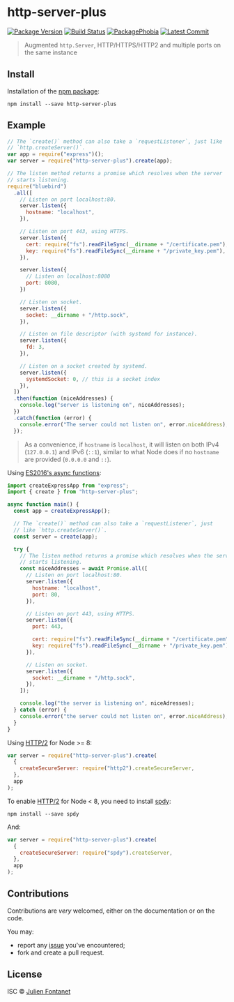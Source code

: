 # http-server-plus

[![Package Version](https://badgen.net/npm/v/http-server-plus)](https://npmjs.org/package/http-server-plus) [![Build Status](https://travis-ci.org/JsCommunity/http-server-plus.png?branch=master)](https://travis-ci.org/JsCommunity/http-server-plus) [![PackagePhobia](https://badgen.net/packagephobia/install/http-server-plus)](https://packagephobia.now.sh/result?p=http-server-plus) [![Latest Commit](https://badgen.net/github/last-commit/JsCommunity/http-server-plus)](https://github.com/JsCommunity/http-server-plus/commits/master)

> Augmented `http.Server`, HTTP/HTTPS/HTTP2 and multiple ports on the same instance

## Install

Installation of the [npm package](https://npmjs.org/package/http-server-plus):

```
npm install --save http-server-plus
```

## Example

```javascript
// The `create()` method can also take a `requestListener`, just like
// `http.createServer()`.
var app = require("express")();
var server = require("http-server-plus").create(app);

// The listen method returns a promise which resolves when the server
// starts listening.
require("bluebird")
  .all([
    // Listen on port localhost:80.
    server.listen({
      hostname: "localhost",
    }),

    // Listen on port 443, using HTTPS.
    server.listen({
      cert: require("fs").readFileSync(__dirname + "/certificate.pem"),
      key: require("fs").readFileSync(__dirname + "/private_key.pem"),
    }),

    server.listen({
      // Listen on localhost:8080
      port: 8080,
    })

    // Listen on socket.
    server.listen({
      socket: __dirname + "/http.sock",
    }),

    // Listen on file descriptor (with systemd for instance).
    server.listen({
      fd: 3,
    }),

    // Listen on a socket created by systemd.
    server.listen({
      systemdSocket: 0, // this is a socket index
    }),
  ])
  .then(function (niceAddresses) {
    console.log("server is listening on", niceAddresses);
  })
  .catch(function (error) {
    console.error("The server could not listen on", error.niceAddress);
  });
```

> As a convenience, if `hostname` is `localhost`, it will listen on both IPv4 (`127.0.0.1`) and IPv6 (`::1`), similar to what Node does if no `hostname` are provided (`0.0.0.0` and `::`).

Using [ES2016's async functions](https://github.com/tc39/ecmascript-asyncawait):

```javascript
import createExpressApp from "express";
import { create } from "http-server-plus";

async function main() {
  const app = createExpressApp();

  // The `create()` method can also take a `requestListener`, just
  // like `http.createServer()`.
  const server = create(app);

  try {
    // The listen method returns a promise which resolves when the server
    // starts listening.
    const niceAddresses = await Promise.all([
      // Listen on port localhost:80.
      server.listen({
        hostname: "localhost",
        port: 80,
      }),

      // Listen on port 443, using HTTPS.
      server.listen({
        port: 443,

        cert: require("fs").readFileSync(__dirname + "/certificate.pem"),
        key: require("fs").readFileSync(__dirname + "/private_key.pem"),
      }),

      // Listen on socket.
      server.listen({
        socket: __dirname + "/http.sock",
      }),
    ]);

    console.log("the server is listening on", niceAdresses);
  } catch (error) {
    console.error("the server could not listen on", error.niceAddress);
  }
}
```

Using [HTTP/2](https://en.wikipedia.org/wiki/HTTP/2) for Node >= 8:

```js
var server = require("http-server-plus").create(
  {
    createSecureServer: require("http2").createSecureServer,
  },
  app
);
```

To enable [HTTP/2](https://en.wikipedia.org/wiki/HTTP/2) for Node < 8, you need
to install [spdy](https://www.npmjs.com/package/spdy):

```
npm install --save spdy
```

And:

```js
var server = require("http-server-plus").create(
  {
    createSecureServer: require("spdy").createServer,
  },
  app
);
```

## Contributions

Contributions are _very_ welcomed, either on the documentation or on
the code.

You may:

- report any [issue](https://github.com/JsCommunity/http-server-plus/issues)
  you've encountered;
- fork and create a pull request.

## License

ISC © [Julien Fontanet](http://julien.isonoe.net)
